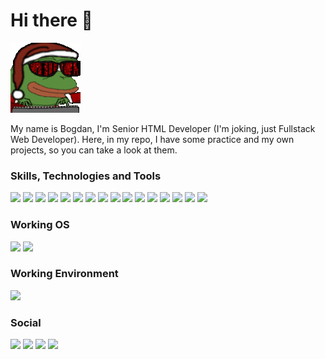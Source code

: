 # Hi there 👋

![hippo](hacker-pepe.gif)

My name is Bogdan, I'm Senior HTML Developer (I'm joking, just Fullstack Web Developer). Here, in my repo, I have some practice and my own projects, so you can take a look at them.

### Skills, Technologies and Tools

![](https://img.shields.io/badge/HTML--E34F26?style=for-the-badge&logo=HTML5)
![](https://img.shields.io/badge/CSS--1572B6?style=for-the-badge&logo=CSS3&logoColor=1572B6)
![](https://img.shields.io/badge/JS--F7DF1E?style=for-the-badge&logo=JavaScript)
![](https://img.shields.io/badge/TS--3178C6?style=for-the-badge&logo=TypeScript)
![](https://img.shields.io/badge/jQuery--0769AD?style=for-the-badge&logo=JQuery&logoColor=0769AD)
![](https://img.shields.io/badge/PHP--777BB4?style=for-the-badge&logo=PHP)
![](https://img.shields.io/badge/MySQL--4479A1?style=for-the-badge&logo=MySQL)
![](https://img.shields.io/badge/Apache--D22128?style=for-the-badge&logo=Apache&logoColor=FCC624)
![](https://img.shields.io/badge/NGINX--009639?style=for-the-badge&logo=NGINX&logoColor=009639)
![](https://img.shields.io/badge/Git--F05032?style=for-the-badge&logo=Git)
![](https://img.shields.io/badge/Docker--2496ED?style=for-the-badge&logo=Docker)
![](https://img.shields.io/badge/Composer--885630?style=for-the-badge&logo=Composer&logoColor=885630)
![](https://img.shields.io/badge/Laravel--FF2D20?style=for-the-badge&logo=Laravel)
![](https://img.shields.io/badge/Angular--DD0031?style=for-the-badge&logo=Angular&logoColor=DD0031)
![](https://img.shields.io/badge/RxJS--e01d85?style=for-the-badge&logo=ReactiveX&logoColor=e01d85)
![](https://img.shields.io/badge/NgRx--ba2bd2?style=for-the-badge&logo=ReactiveX&logoColor=ba2bd2)

### Working OS

![](https://img.shields.io/badge/Windows--0078D6?style=for-the-badge&logo=Windows&logoColor=0078D6)
![](https://img.shields.io/badge/Linux--FCC624?style=for-the-badge&logo=Linux)

### Working Environment

![](https://img.shields.io/badge/PHPStorm--000000?style=for-the-badge&logo=PHPStorm)

### Social
![](https://img.shields.io/github/followers/PHProger-themus?label=PHProger-themus&style=for-the-badge&logo=GitHub&color=181717)
![](https://img.shields.io/badge/phproger--4680C2?style=for-the-badge&logo=VK)
![](https://img.shields.io/badge/B0GUCHAR--26A5E4?style=for-the-badge&logo=Telegram)
![](https://img.shields.io/badge/phpproger%232526--5865F2?style=for-the-badge&logo=Discord)
